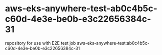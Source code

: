 # aws-eks-anywhere-test-ab0c4b5c-c60d-4e3e-be0b-e3c22656384c-31
repository for use with E2E test job aws-eks-anywhere-test:ab0c4b5c-c60d-4e3e-be0b-e3c22656384c-31
